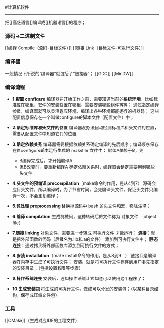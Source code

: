 #计算机软件 
***
把[[高级语言]]编译成[[机器语言]]的程序；

### 源码→二进制文件
[[编译 Compile（源码-目标文件）]]
[[链接 Link（目标文件-可执行文件）]]

### 编译器
一般情况下所说的“编译器”就包括了“链接器”；
[[GCC]]
[[MinGW]]

### 编译流程
-   **1.配置 configure**
    编译器在开始工作之前，需要知道当前的**系统环境**，比如标准库在哪里、软件的安装位置在哪里、需要安装哪些组件等等；
    通过指定编译参数，编译器就可以灵活适应环境，编译出各种环境都能运行的机器码；
    这些配置信息保存在一个叫做configure的脚本文件（配置文件）中；
    
-   **2.确定标准库和头文件的位置**
    编译器没办法自动检测标准库和头文件的位置，需要从配置文件中知道它们的位置
    
-   **3.确定依赖关系**
    编译器需要根据依赖关系确定编译的先后顺序；编译顺序保存在由configure脚本运行生成的 makefile 文件中；
    假如A依赖于B，则
    -   B编译完成后，才开始编译A
    -   但B改变时，要重新编译A
    确定依赖关系时，编译器会确定需要用到哪些头文件
    
-   **4.头文件的预编译 precompilation**（make命令的作用，是从4到7）
    源码会应用头文件，所以编译时，为了节省时间，会先编译头文件，保证头文件只编译一次，不会重复编译；
    
-   **5.预处理 preprocessing**
    替换掉源码中 bash 的头文件和宏，移除注释；
    
-   **6.编译 compilation**
    生成机械码，这种转码后的文件称为 对象文件 （object file）
    
-   **7.链接 linking**
	对象文件，需要进一步转成 可执行文件 才能运行；
	**连接**：就是把外部函数的代码（后缀名为.lib和.a的文件），添加到可执行文件中；
	**静态连接**：通过拷贝将外部函数库添加到可执行文件的方式；
	
-   **8.安装 installation**（make install命令的作用，是从8到9；）
    链接只是编译器在内存中生成了可执行文件；
    安装，就是将可执行文件保存到用户事先指定的安装目录；（包括设置权限等步骤）
    
-   **9.操作系统连接**
    安装后，通知操作系统让它知道可以使用这个程序了；
    
-   **10.生成安装包**
    将生成的可执行文件，做成可以分发的安装包；（以某种目录结构，保存成压缩文件包）


### 工具
[[CMake]]（生成对应IDE的工程文件）
